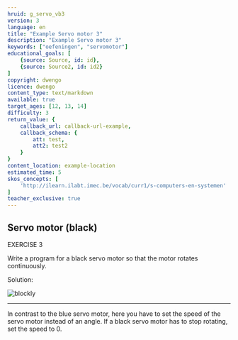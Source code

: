 ```yaml
---
hruid: g_servo_vb3
version: 3
language: en
title: "Example Servo motor 3"
description: "Example Servo motor 3"
keywords: ["oefeningen", "servomotor"]
educational_goals: [
    {source: Source, id: id}, 
    {source: Source2, id: id2}
]
copyright: dwengo
licence: dwengo
content_type: text/markdown
available: true
target_ages: [12, 13, 14]
difficulty: 3
return_value: {
    callback_url: callback-url-example,
    callback_schema: {
        att: test,
        att2: test2
    }
}
content_location: example-location
estimated_time: 5
skos_concepts: [
    'http://ilearn.ilabt.imec.be/vocab/curr1/s-computers-en-systemen'
]
teacher_exclusive: true
---
```

## Servo motor (black)

EXERCISE 3

Write a program for a black servo motor so that the motor rotates continuously.

Solution:  

![blockly](@learning-object/servo_m3/en/3)

***

<div class="alert alert-box alert-success">
In contrast to the blue servo motor, here you have to set the speed of the servo motor instead of an angle. If a black servo motor has to stop rotating, set the speed to 0.
</div>